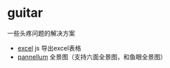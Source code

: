 # guitar
一些头疼问题的解决方案

* <a href="https://github.com/Jon-Millent/guitar/tree/master/excel">excel</a> js 导出excel表格 
* <a href="https://github.com/mpetroff/pannellum/">pannellum</a> 全景图（支持六面全景图，和鱼眼全景图）
